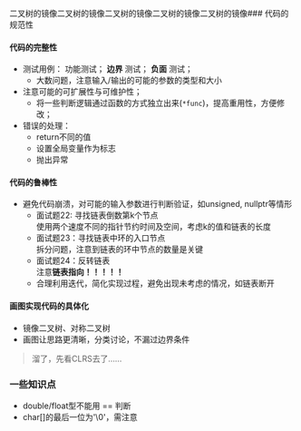 二叉树的镜像二叉树的镜像二叉树的镜像二叉树的镜像二叉树的镜像### 代码的规范性
#### 代码的完整性
- 测试用例： 功能测试； **边界** 测试； **负面** 测试；
	- 大数问题，注意输入/输出的可能的参数的类型和大小
- 注意可能的可扩展性与可维护性；
	- 将一些判断逻辑通过函数的方式独立出来(`*func`)，提高重用性，方便修改；
- 错误的处理：
	- return不同的值
	- 设置全局变量作为标志
	- 抛出异常
	
#### 代码的鲁棒性
- 避免代码崩溃，对可能的输入参数进行判断验证，如unsigned, nullptr等情形  
	- 面试题22: 寻找链表倒数第k个节点  
		使用两个速度不同的指针节约时间及空间，考虑k的值和链表的长度
	- 面试题23：寻找链表中环的入口节点  
		拆分问题，注意到链表的环中节点的数量是关键  
	- 面试题24：反转链表  
		注意**链表指向！！！！！**  
	- 合理利用迭代，简化实现过程，避免出现未考虑的情况，如链表断开  
  
#### 画图实现代码的具体化
- 镜像二叉树、对称二叉树  
- 画图让思路更清晰，分类讨论，不漏过边界条件  

> 溜了，先看CLRS去了……
	

	
	
	
### 一些知识点
- double/float型不能用 == 判断
- char[]的最后一位为'\0'，需注意
